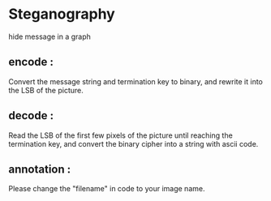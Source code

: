 # Steganography
hide message in a graph 


## encode : 
Convert the message string and termination key to binary, and rewrite it into the LSB of the picture.

## decode :
Read the LSB of the first few pixels of the picture until reaching the termination key, and convert the binary cipher into a string with ascii code.


## annotation :
Please change the "filename" in code to your image name.
